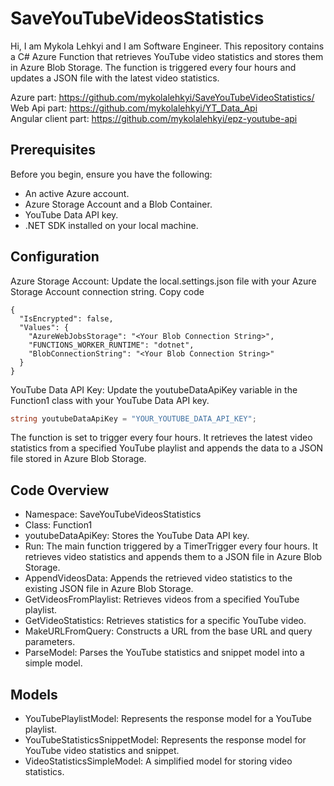 # SaveYouTubeVideosStatistics
Hi, I am Mykola Lehkyi and I am Software Engineer.
This repository contains a C# Azure Function that retrieves YouTube video statistics and stores them in Azure Blob Storage. The function is triggered every four hours and updates a JSON file with the latest video statistics.

Azure part: https://github.com/mykolalehkyi/SaveYouTubeVideoStatistics/ <br/>
Web Api part: https://github.com/mykolalehkyi/YT_Data_Api <br/>
Angular client part: https://github.com/mykolalehkyi/epz-youtube-api <br/>

## Prerequisites
Before you begin, ensure you have the following:
- An active Azure account.
- Azure Storage Account and a Blob Container.
- YouTube Data API key.
- .NET SDK installed on your local machine.

## Configuration
Azure Storage Account: Update the local.settings.json file with your Azure Storage Account connection string.
Copy code
```
{
  "IsEncrypted": false,
  "Values": {
    "AzureWebJobsStorage": "<Your Blob Connection String>",
    "FUNCTIONS_WORKER_RUNTIME": "dotnet",
    "BlobConnectionString": "<Your Blob Connection String>"
  }
}
```
YouTube Data API Key: Update the youtubeDataApiKey variable in the Function1 class with your YouTube Data API key.
```csharp
string youtubeDataApiKey = "YOUR_YOUTUBE_DATA_API_KEY";
```
The function is set to trigger every four hours. It retrieves the latest video statistics from a specified YouTube playlist and appends the data to a JSON file stored in Azure Blob Storage.

## Code Overview
- Namespace: SaveYouTubeVideosStatistics
- Class: Function1
- youtubeDataApiKey: Stores the YouTube Data API key.
- Run: The main function triggered by a TimerTrigger every four hours. It retrieves video statistics and appends them to a JSON file in Azure Blob Storage.
- AppendVideosData: Appends the retrieved video statistics to the existing JSON file in Azure Blob Storage.
- GetVideosFromPlaylist: Retrieves videos from a specified YouTube playlist.
- GetVideoStatistics: Retrieves statistics for a specific YouTube video.
- MakeURLFromQuery: Constructs a URL from the base URL and query parameters.
- ParseModel: Parses the YouTube statistics and snippet model into a simple model.
## Models
- YouTubePlaylistModel: Represents the response model for a YouTube playlist.
- YouTubeStatisticsSnippetModel: Represents the response model for YouTube video statistics and snippet.
- VideoStatisticsSimpleModel: A simplified model for storing video statistics.
